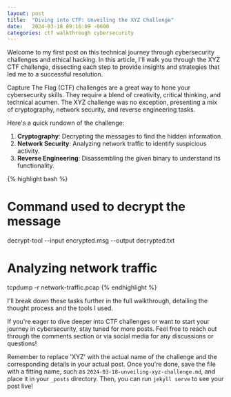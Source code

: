 ```yaml
---
layout: post
title:  "Diving into CTF: Unveiling the XYZ Challenge"
date:   2024-03-18 09:16:09 -0600
categories: ctf walkthrough cybersecurity
---
```

Welcome to my first post on this technical journey through cybersecurity challenges and ethical hacking. In this article, I'll walk you through the XYZ CTF challenge, dissecting each step to provide insights and strategies that led me to a successful resolution.

Capture The Flag (CTF) challenges are a great way to hone your cybersecurity skills. They require a blend of creativity, critical thinking, and technical acumen. The XYZ challenge was no exception, presenting a mix of cryptography, network security, and reverse engineering tasks.

Here's a quick rundown of the challenge:

1. **Cryptography**: Decrypting the messages to find the hidden information.
2. **Network Security**: Analyzing network traffic to identify suspicious activity.
3. **Reverse Engineering**: Disassembling the given binary to understand its functionality.

{% highlight bash %}
# Command used to decrypt the message
decrypt-tool --input encrypted.msg --output decrypted.txt

# Analyzing network traffic
tcpdump -r network-traffic.pcap
{% endhighlight %}

I'll break down these tasks further in the full walkthrough, detailing the thought process and the tools I used.

If you're eager to dive deeper into CTF challenges or want to start your journey in cybersecurity, stay tuned for more posts. Feel free to reach out through the comments section or via social media for any discussions or questions!

Remember to replace 'XYZ' with the actual name of the challenge and the corresponding details in your actual post. Once you're done, save the file with a fitting name, such as `2024-03-18-unveiling-xyz-challenge.md`, and place it in your `_posts` directory. Then, you can run `jekyll serve` to see your post live!
